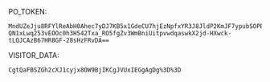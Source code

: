 PO_TOKEN:
```
MndUZeJju8RFYlReAbH0Ahec7yDJ7KB5x1GdeCU7hjEzNpfxYR3J8JldP2KmJF7ypubSOPEnL-QN1xLwq253vEOOc0h3H542Txa_RO5fgZv3WmBniUitpvwdqaswkX2jd-HXwck-tLQJCAzB67HR8GF-28sHzFRvDA==
```
VISITOR_DATA:
```
CgtQaFBSZGh2cXJ1cyjx8OW9BjIKCgJVUxIEGgAgDg%3D%3D
```
